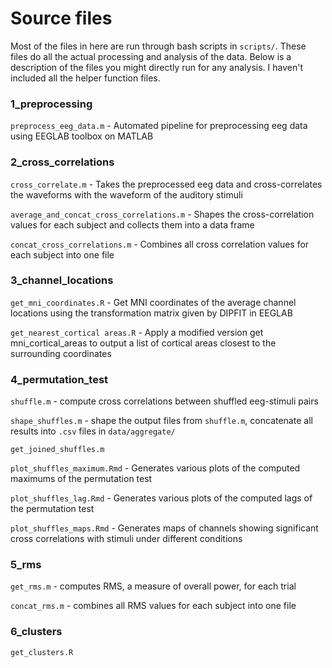 # Source files

Most of the files in here are run through bash scripts in `scripts/`. These files do all the actual processing and analysis of the data. Below is a description of the files you might directly run for any analysis. I haven't included all the helper function files.

### 1_preprocessing

`preprocess_eeg_data.m` - Automated pipeline for preprocessing eeg data using EEGLAB toolbox on MATLAB

### 2_cross_correlations

`cross_correlate.m` - Takes the preprocessed eeg data and cross-correlates the waveforms with the waveform of the auditory stimuli

`average_and_concat_cross_correlations.m` - Shapes the cross-correlation values for each subject and collects them into a data frame

`concat_cross_correlations.m` - Combines all cross correlation values for each subject into one file

### 3_channel_locations 

`get_mni_coordinates.R` - Get MNI coordinates of the average channel locations using the transformation matrix given by DIPFIT in EEGLAB

`get_nearest_cortical areas.R` - Apply a modified version get mni_cortical_areas to output a list of cortical areas closest to the surrounding coordinates

### 4_permutation_test

`shuffle.m` - compute cross correlations between shuffled eeg-stimuli pairs

`shape_shuffles.m` - shape the output files from `shuffle.m`, concatenate all results into `.csv` files in `data/aggregate/`

`get_joined_shuffles.m`

`plot_shuffles_maximum.Rmd` - Generates various plots of the computed maximums of the permutation test

`plot_shuffles_lag.Rmd` - Generates various plots of the computed lags of the permutation test

`plot_shuffles_maps.Rmd` - Generates maps of channels showing significant cross correlations with stimuli under different conditions

### 5_rms

`get_rms.m` - computes RMS, a measure of overall power, for each trial

`concat_rms.m` - combines all RMS values for each subject into one file

### 6_clusters

`get_clusters.R`
